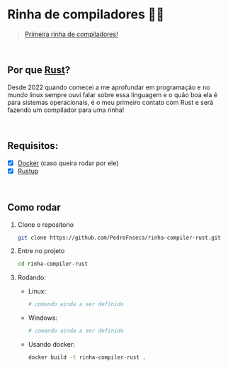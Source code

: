 # Rinha de compiladores 🤖🔧
> [Primeira rinha de compiladores!](https://github.com/aripiprazole/rinha-de-compiler/)

<br>

## Por que [Rust](https://www.rust-lang.org/)?

Desde 2022 quando comecei a me aprofundar em programação e no mundo linux sempre ouvi falar sobre essa linguagem e o quão boa ela é para sistemas operacionais,
é o meu primeiro contato com Rust e será fazendo um compilador para uma rinha!

<br>

## Requisitos:
  - [x] [Docker](https://www.docker.com/) (caso queira rodar por ele)
  - [x] [Rustup](https://www.rust-lang.org/pt-BR/tools/install)

<br>

## Como rodar

1. Clone o repositorio
   ```bash	
   git clone https://github.com/PedroFnseca/rinha-compiler-rust.git
   ```

2. Entre no projeto
   ```bash
   cd rinha-compiler-rust
   ```
  
4. Rodando:
   - Linux:
     ```bash
     # comando ainda a ser definido
     ```
   - Windows:
     ```bash
     # comando ainda a ser definido
     ```
    - Usando docker:
      ```bash
      docker build -t rinha-compiler-rust .
      ```
